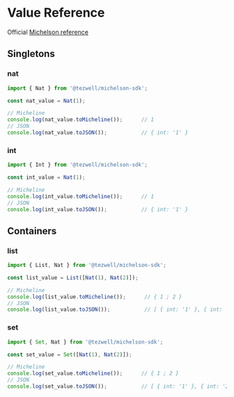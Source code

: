 # Value Reference

Official [Michelson reference](https://tezos.gitlab.io/michelson-reference)

## Singletons

### nat

```ts
import { Nat } from '@tezwell/michelson-sdk';

const nat_value = Nat(1);

// Micheline
console.log(nat_value.toMicheline());      // 1
// JSON
console.log(nat_value.toJSON());           // { int: '1' }
```

### int

```ts
import { Int } from '@tezwell/michelson-sdk';

const int_value = Nat(1);

// Micheline
console.log(int_value.toMicheline());      // 1
// JSON
console.log(int_value.toJSON());           // { int: '1' }
```

## Containers

### list

```ts
import { List, Nat } from '@tezwell/michelson-sdk';

const list_value = List([Nat(1), Nat(2)]);

// Micheline
console.log(list_value.toMicheline());      // { 1 ; 2 }
// JSON
console.log(list_value.toJSON());           // [ { int: '1' }, { int: '2' } ]
```

### set

```ts
import { Set, Nat } from '@tezwell/michelson-sdk';

const set_value = Set([Nat(1), Nat(2)]);

// Micheline
console.log(set_value.toMicheline());      // { 1 ; 2 }
// JSON
console.log(set_value.toJSON());           // [ { int: '1' }, { int: '2' } ]
```
